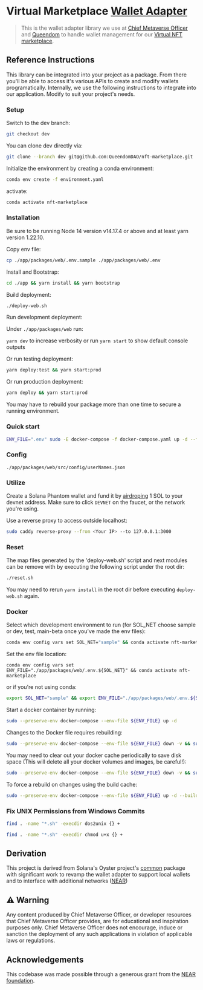# Virtual Marketplace [Wallet Adapter](https://github.com/QueendomVerse/wallet-adapter)

> This is the wallet adapter library we use at [Chief Metaverse Officer](https://www.chiefmetaverse.co/) and [Queendom](https://www.queendom.io/) to handle wallet management for our [Virtual NFT marketplace](https://market.demo.chiefmetaverse.co).

## Reference Instructions

This library can be integrated into your project as a package. From there you'll be able to access it's various APIs to create and modify wallets programatically. Internally, we use the following instructions to integrate into our application. Modify to suit your project's needs.

### Setup

Switch to the dev branch:

```bash
git checkout dev
```

You can clone dev directly via:

```bash
git clone --branch dev git@github.com:QueendomDAO/nft-marketplace.git
```

Initialize the environment by creating a conda environment:

```bash
conda env create -f environment.yaml
```

activate:

```bash
conda activate nft-marketplace
```

### Installation

Be sure to be running Node 14 version v14.17.4 or above and at least yarn version 1.22.10.

Copy env file:

```bash
cp ./app/packages/web/.env.sample ./app/packages/web/.env
```

Install and Bootstrap:

```bash
cd ./app && yarn install && yarn bootstrap
```

Build deployment:

```bash
./deploy-web.sh
```

Run development deployment:

Under `./app/packages/web` run:

`yarn dev` to increase verbosity or run `yarn start` to show default console outputs

Or run testing deployment:

```bash
yarn deploy:test && yarn start:prod
```

Or run production deployment:

```bash
yarn deploy && yarn start:prod
```

You may have to rebuild your package more than one time to secure a
running environment.

### Quick start

```bash
ENV_FILE=".env" sudo -E docker-compose -f docker-compose.yaml up -d --force-recreate
```

### Config

`./app/packages/web/src/config/userNames.json`

### Utilize

Create a Solana Phantom wallet and fund it by [airdroping](https://solfaucet.com/) 1 SOL to your devnet address. Make sure to click `DEVNET` on the faucet, or the network you're using.

Use a reverse proxy to access outside localhost:

```bash
sudo caddy reverse-proxy --from <Your IP> --to 127.0.0.1:3000
```

### Reset

The map files generated by the 'deploy-web.sh' script and next modules can be remove with by executing the following script under the root dir:

```bash
./reset.sh
```

You may need to rerun `yarn install` in the root dir before executing `deploy-web.sh` again.

### Docker

Select which development environment to run (for SOL_NET choose sample or dev, test, main-beta once you've made the env files):

```bash
conda env config vars set SOL_NET="sample" && conda activate nft-marketplace
```

Set the env file location:

`conda env config vars set ENV_FILE="./app/packages/web/.env.${SOL_NET}" && conda activate nft-marketplace`

or if you're not using conda:

```bash
export SOL_NET="sample" && export ENV_FILE="./app/packages/web/.env.${SOL_NET}
```

Start a docker container by running:

```bash
sudo --preserve-env docker-compose --env-file ${ENV_FILE} up -d
```

Changes to the Docker file requires rebuilding:

```bash
sudo --preserve-env docker-compose --env-file ${ENV_FILE} down -v && sudo --preserve-env docker-compose --env-file ${ENV_FILE} build --no-cache && sudo --preserve-env docker-compose --env-file ${ENV_FILE} up -d
```

You may need to clear out your docker cache periodically to save disk space (This will delete all your docker volumes and images, be careful!):

```bash
sudo --preserve-env docker-compose --env-file ${ENV_FILE} down -v && sudo docker system prune -a
```

To force a rebuild on changes using the build cache:
```bash
sudo --preserve-env docker-compose --env-file ${ENV_FILE} up -d --build --force-recreate
```

### Fix UNIX Permissions from Windows Commits

```bash
find . -name "*.sh" -execdir dos2unix {} +
```
```bash
find . -name "*.sh" -execdir chmod u+x {} +
```

## Derivation

This project is derived from Solana's Oyster project's [common](https://github.com/solana-labs/oyster/tree/main/packages/common) package with significant work to revamp the wallet adapter to support local wallets and to interface with additional networks ([NEAR](https://near.org/))


## ⚠️ Warning

Any content produced by Chief Metaverse Officer, or developer resources that Chief Metaverse Officer provides, are for educational and inspiration purposes only. Chief Metaverse Officer does not encourage, induce or sanction the deployment of any such applications in violation of applicable laws or regulations.

## Acknowledgements

This codebase was made possible through a generous grant from the [NEAR foundation](https://near.foundation/).